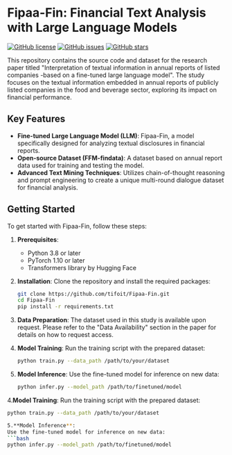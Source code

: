 # Fipaa-Fin: Financial Text Analysis with Large Language Models

[![GitHub license](https://img.shields.io/github/license/tifoit/Fipaa-Fin)](https://github.com/tifoit/Fipaa-Fin/blob/main/LICENSE)
[![GitHub issues](https://img.shields.io/github/issues/tifoit/Fipaa-Fin)](https://github.com/tifoit/Fipaa-Fin/issues)
[![GitHub stars](https://img.shields.io/github/stars/tifoit/Fipaa-Fin)](https://github.com/tifoit/Fipaa-Fin/stargazers)

This repository contains the source code and dataset for the research paper titled "Interpretation of textual information in annual reports of listed companies -based on a fine-tuned large language model". The study focuses on the textual information embedded in annual reports of publicly listed companies in the food and beverage sector, exploring its impact on financial performance.

## Key Features

- **Fine-tuned Large Language Model (LLM)**: Fipaa-Fin, a model specifically designed for analyzing textual disclosures in financial reports.
- **Open-source Dataset (FFM-findata)**: A dataset based on annual report data used for training and testing the model.
- **Advanced Text Mining Techniques**: Utilizes chain-of-thought reasoning and prompt engineering to create a unique multi-round dialogue dataset for financial analysis.

## Getting Started

To get started with Fipaa-Fin, follow these steps:

1. **Prerequisites**:
   - Python 3.8 or later
   - PyTorch 1.10 or later
   - Transformers library by Hugging Face

2. **Installation**:
   Clone the repository and install the required packages:
   ```bash
   git clone https://github.com/tifoit/Fipaa-Fin.git
   cd Fipaa-Fin
   pip install -r requirements.txt

3. **Data Preparation**:
   The dataset used in this study is available upon request. Please refer to the "Data Availability" section in the paper for details on how to request access.

4. **Model Training**:
   Run the training script with the prepared dataset:
   ```bash
   python train.py --data_path /path/to/your/dataset

5. **Model Inference**:
   Use the fine-tuned model for inference on new data:
   ```bash
   python infer.py --model_path /path/to/finetuned/model


4.**Model Training**:
   Run the training script with the prepared dataset:
   ```bash
   python train.py --data_path /path/to/your/dataset

5.**Model Inference**:
   Use the fine-tuned model for inference on new data:
   ```bash
   python infer.py --model_path /path/to/finetuned/model



